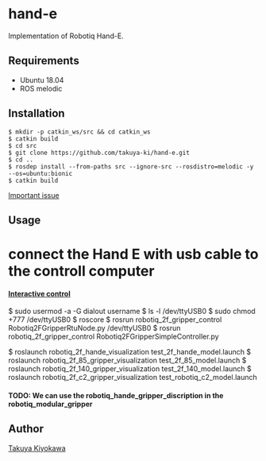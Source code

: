 # hand-e

Implementation of Robotiq Hand-E.

## Requirements

- Ubuntu 18.04
- ROS melodic

## Installation

    $ mkdir -p catkin_ws/src && cd catkin_ws
    $ catkin build
    $ cd src 
    $ git clone https://github.com/takuya-ki/hand-e.git
    $ cd ..
    $ rosdep install --from-paths src --ignore-src --rosdistro=melodic -y --os=ubuntu:bionic
    $ catkin build

[Important issue](https://github.com/ros-industrial/robotiq/issues/159)

## Usage

   # connect the Hand E with usb cable to the controll  computer
   
#### [Interactive control](https://wiki.ros.org/robotiq/Tutorials/Control%20of%20a%202-Finger%20Gripper%20using%20the%20Modbus%20RTU%20protocol%20%28ros%20kinetic%20and%20newer%20releases%29)

   $ sudo usermod -a -G dialout username
   $ ls -l /dev/ttyUSB0
   $ sudo chmod +777 /dev/ttyUSB0
   $ roscore
   $ rosrun robotiq_2f_gripper_control Robotiq2FGripperRtuNode.py /dev/ttyUSB0
   $ rosrun robotiq_2f_gripper_control Robotiq2FGripperSimpleController.py

   $ roslaunch robotiq_2f_hande_visualization test_2f_hande_model.launch 
   $ roslaunch robotiq_2f_85_gripper_visualization test_2f_85_model.launch 
   $ roslaunch robotiq_2f_140_gripper_visualization test_2f_140_model.launch 
   $ roslaunch robotiq_2f_c2_gripper_visualization test_robotiq_c2_model.launch 

#### TODO: We can use the robotiq_hande_gripper_discription in the robotiq_modular_gripper

## Author

[Takuya Kiyokawa](https://takuya-ki.github.io/)
